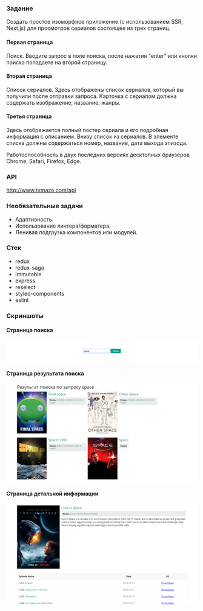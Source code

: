 ### Задание

Создать простое изоморфное приложение (с использованием SSR, Next.js) для просмотров сериалов состоящее из трех страниц.

#### Первая страница

Поиск. Вводите запрос в поле поиска, после нажатия "enter" или кнопки поиска попадаете на второй страницу.

#### Вторая страница

Cписок сериалов. Здесь отображены список сериалов, который вы получили после отправки запроса. Карточка с сериалом должна содержать изображение, название, жанры.

#### Третья страница

Здесь отображается полный постер сериала и его подробная информация с описанием. Внизу список из сериалов. В элементе списка должны содержаться номер, название, дата выхода эпизода.

Работоспособность в двух последних версиях десктопных браузеров Chrome, Safari, Firefox, Edge.

### API

http://www.tvmaze.com/api

### Необязательные задачи

* Адаптивность.
* Использование линтера/форматера.
* Ленивая подгрузка компонентов или модулей.

### Стек

* redux
* redux-saga
* immutable
* express
* reselect
* styled-components
* eslint

### Скриншоты

#### Страница поиска

![Страница поиска](screenshot/Screenshot_1.png)

#### Страница результата поиска

![Страница результата поиска](screenshot/Screenshot_2.png)

#### Страница детальной информации

![Страница детальной информации](screenshot/Screenshot_3.png)